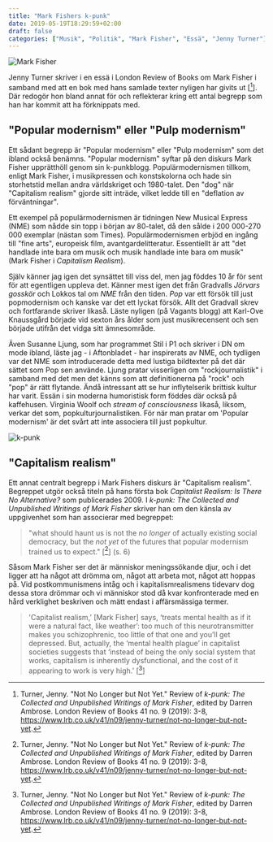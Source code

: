 ```yaml
---
title: "Mark Fishers k-punk"
date: 2019-05-19T18:29:59+02:00
draft: false
categories: ["Musik", "Politik", "Mark Fisher", "Essä", "Jenny Turner"]
---
```


![Mark Fisher](/images/mark-fisher.png "Mark Fisher")

Jenny Turner skriver i en essä i London Review of Books om Mark Fisher i samband med att en bok med hans samlade texter nyligen har givits ut [[^1]]. Där redogör hon bland annat för och reflekterar kring ett antal begrepp som han har kommit att ha förknippats med.

## "Popular modernism" eller "Pulp modernism"

Ett sådant begrepp är "Popular modernism" eller "Pulp modernism" som det ibland också benämns. "Popular modernism" syftar på den diskurs Mark Fisher upprätthöll genom sin k-punkblogg. Populärmodernismen tillkom, enligt Mark Fisher, i musikpressen och konstskolorna och hade sin storhetstid mellan andra världskriget och 1980-talet. Den "dog" när "Capitalism realism" gjorde sitt inträde, vilket ledde till en "deflation av förväntningar". 

Ett exempel på populärmodernismen är tidningen New Musical Express (NME) som nådde sin topp i början av 80-talet, då den sålde i 200 000-270 000 exemplar (nästan som Times). Populärmodernismen erbjöd en ingång till "fine arts", europeisk film, avantgardelitteratur. Essentiellt är att "det handlade inte bara om musik och musik handlade inte bara om musik" (Mark Fisher i _Capitalism Realism_).

Själv känner jag igen det synsättet till viss del, men jag föddes 10 år för sent för att egentligen uppleva det. Känner mest igen det från Gradvalls _Jörvars gosskör_ och Lokkos tal om _NME_ från den tiden. _Pop_ var ett försök till just popmodernism och kanske var det ett lyckat försök. Allt det Gradvall skrev och fortfarande skriver likaså. Läste nyligen  (på Vagants blogg) att Karl-Ove Knaussgård började vid sexton års ålder som just musikrecensent och sen började utifrån det vidga sitt ämnesområde.

Även Susanne Ljung, som har programmet Stil i P1 och skriver i DN om mode ibland, läste jag - i Aftonbladet - har inspirerats av NME, och tydligen var det NME som introducerade detta med lustiga bildtexter på det där sättet som Pop sen använde. Ljung pratar visserligen om "rockjournalistik" i samband med det men det känns som att definitionerna på "rock" och "pop" är rätt flytande. Ändå intressant att se hur inflytelserik brittisk kultur har varit. Essän i sin moderna humoristisk form föddes där också på kaffehusen. Virginia Woolf och _stream of consciousness_ likaså, liksom, verkar det som, popkulturjournalistiken. För när man pratar om 'Popular modernism' är det svårt att inte associera till just popkultur.

![k-punk](/images/k-punk.png "k-punk")

## "Capitalism realism"

Ett annat centralt begrepp i Mark Fishers diskurs är "Capitalism realism". Begreppet utgör också titeln på hans första bok _Capitalist Realism: Is There No Alternative?_ som publicerades 2009. I _k-punk: The Collected and Unpublished Writings of Mark Fisher_ skriver han om den känsla av uppgivenhet som han associerar med begreppet:

> "what should haunt us is not the _no longer_ of actually existing social democracy, but the _not yet_ of the futures that popular modernism trained us to expect." [[^1]] (s. 6)

Såsom Mark Fisher ser det är människor meningssökande djur, och i det ligger att ha något att drömma om, något att arbeta mot, något att hoppas på. Vid postkommunismens intåg och i kapitalismrealismens tidevarv dog dessa stora drömmar och vi människor stod då kvar konfronterade med en hård verklighet beskriven och mätt endast i affärsmässiga termer.

> 'Capitalist realism,’ [Mark Fisher] says, ‘treats mental health as if it were a natural fact, like weather’: too much of this neurotransmitter makes you schizophrenic, too little of that one and you’ll get depressed. But, actually, the ‘mental health plague’ in capitalist societies suggests that ‘instead of being the only social system that works, capitalism is inherently dysfunctional, and the cost of it appearing to work is very high.’ [[^1]] 

[^1]: Turner, Jenny. "Not No Longer but Not Yet." Review of _k-punk: The Collected and Unpublished Writings of Mark Fisher_, edited by Darren Ambrose. London Review of Books 41 no. 9 (2019): 3-8, <https://www.lrb.co.uk/v41/n09/jenny-turner/not-no-longer-but-not-yet>.


